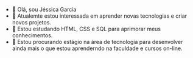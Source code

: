 - 👋 Olá, sou Jéssica Garcia
- 👀 Atualemte estou interessada em aprender novas tecnologias e criar novos projetos.
- 🌱 Estou estudando HTML, CSS e SQL para aprimorar meus conhecimentos.
- 💞️ Estou procurando estágio na área de tecnologia para desenvolver ainda mais o que estou aprenderndo na faculdade e cursos on-line.
  



